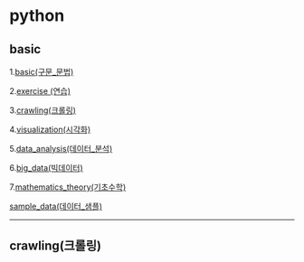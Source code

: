 # **python**
## basic
  1.[basic(구문_문법)](1.basic(구문_문법))<br>
  
  2.[exercise (연습)](2.exercise)<br>
  
  3.[crawling(크롤링)](3.crawling(크롤링))<br>
  
  4.[visualization(시각화)](4.visualization(시각화))<br>
  
  5.[data_analysis(데이터_분석)](5.data_analysis(데이터_분석))<br>
  
  6.[big_data(빅데이터)](6.big_data(빅데이터))<br>
  
  7.[mathematics_theory(기초수학)](7.mathematics_theory(기초수학))<br>
  
  [sample_data(데이터_샘플)](sample_data(데이터_샘플))<br>

---
## crawling(크롤링)
